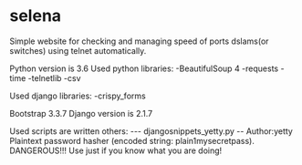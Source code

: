 # selena

Simple website for checking and managing speed of ports dslams(or switches) using telnet automatically.


Python version is 3.6
Used python libraries:
-BeautifulSoup 4
-requests
-time
-telnetlib
-csv

Used django libraries:
-crispy_forms

Bootstrap 3.3.7
Django version is 2.1.7

Used scripts are written others:
 --- djangosnippets_yetty.py -- Author:yetty
Plaintext password hasher (encoded string: plain$1$mysecretpass).
DANGEROUS!!! Use just if you know what you are doing!

